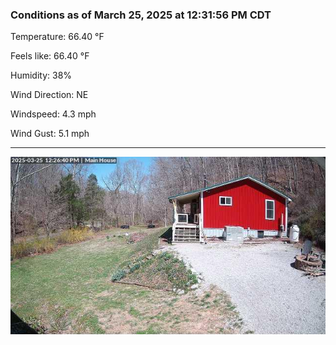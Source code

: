 ### Conditions as of March 25, 2025 at 12:31:56 PM CDT 

Temperature: 66.40 &deg;F

Feels like: 66.40 &deg;F

Humidity: 38%

Wind Direction: NE

Windspeed: 4.3 mph

Wind Gust: 5.1 mph

---

<img src="./images/latest.jpeg"/>

